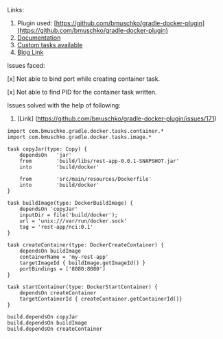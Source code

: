 Links: 
1. Plugin used: [https://github.com/bmuschko/gradle-docker-plugin](https://github.com/bmuschko/gradle-docker-plugin)
2. [Documentation](http://bmuschko.github.io/gradle-docker-plugin/#spring_boot_application_plugin)
3. [Custom tasks available](http://bmuschko.github.io/gradle-docker-plugin/#remote_api_plugin)
4. [Blog Link](https://bmuschko.com/blog/dockerized-spring-boot-app/) 


Issues faced:

[x] Not able to bind port while creating container task.
 
[x] Not able to find PID for the container task written.

Issues solved with the help of following: 
1. [Link] (https://github.com/bmuschko/gradle-docker-plugin/issues/171)

```
import com.bmuschko.gradle.docker.tasks.container.*
import com.bmuschko.gradle.docker.tasks.image.*

task copyJar(type: Copy) {
    dependsOn   'jar'
    from        'build/libs/rest-app-0.0.1-SNAPSHOT.jar'
    into        'build/docker'

    from        'src/main/resources/Dockerfile'
    into        'build/docker'
}

task buildImage(type: DockerBuildImage) {
    dependsOn 'copyJar'
    inputDir = file('build/docker');
    url = 'unix:///var/run/docker.sock'
    tag = 'rest-app/nci:0.1'
}

task createContainer(type: DockerCreateContainer) {
    dependsOn buildImage
    containerName = 'my-rest-app'
    targetImageId { buildImage.getImageId() }
    portBindings = ['8080:8080']
}

task startContainer(type: DockerStartContainer) {
    dependsOn createContainer
    targetContainerId { createContainer.getContainerId()}
}

build.dependsOn copyJar
build.dependsOn buildImage
build.dependsOn createContainer

```


